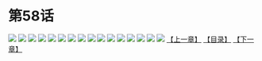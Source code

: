 # 第58话
![](https://s1.baozimh.com/scomic/yuekanshaonuyeqijun-chunquan/0/62-wqb7/1.jpg)
![](https://s1.baozimh.com/scomic/yuekanshaonuyeqijun-chunquan/0/62-wqb7/2.jpg)
![](https://s1.baozimh.com/scomic/yuekanshaonuyeqijun-chunquan/0/62-wqb7/3.jpg)
![](https://s1.baozimh.com/scomic/yuekanshaonuyeqijun-chunquan/0/62-wqb7/4.jpg)
![](https://s1.baozimh.com/scomic/yuekanshaonuyeqijun-chunquan/0/62-wqb7/5.jpg)
![](https://s1.baozimh.com/scomic/yuekanshaonuyeqijun-chunquan/0/62-wqb7/6.jpg)
![](https://s1.baozimh.com/scomic/yuekanshaonuyeqijun-chunquan/0/62-wqb7/7.jpg)
![](https://s1.baozimh.com/scomic/yuekanshaonuyeqijun-chunquan/0/62-wqb7/8.jpg)
![](https://s1.baozimh.com/scomic/yuekanshaonuyeqijun-chunquan/0/62-wqb7/9.jpg)
![](https://s1.baozimh.com/scomic/yuekanshaonuyeqijun-chunquan/0/62-wqb7/10.jpg)
![](https://s1.baozimh.com/scomic/yuekanshaonuyeqijun-chunquan/0/62-wqb7/11.jpg)
![](https://s1.baozimh.com/scomic/yuekanshaonuyeqijun-chunquan/0/62-wqb7/12.jpg)
![](https://s1.baozimh.com/scomic/yuekanshaonuyeqijun-chunquan/0/62-wqb7/13.jpg)
![](https://s1.baozimh.com/scomic/yuekanshaonuyeqijun-chunquan/0/62-wqb7/14.jpg)
![](https://s1.baozimh.com/scomic/yuekanshaonuyeqijun-chunquan/0/62-wqb7/15.jpg)
![](https://s1.baozimh.com/scomic/yuekanshaonuyeqijun-chunquan/0/62-wqb7/16.jpg)
[【上一章】](./62.md)
[【目录】](./README.md)
[【下一章】](./64.md)
